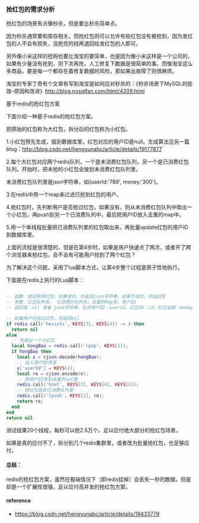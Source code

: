 ### 抢红包的需求分析

抢红包的场景有点像秒杀，但是要比秒杀简单点。

因为秒杀通常要和库存相关。而抢红包则可以允许有些红包没有被抢到，因为发红包的人不会有损失，没抢完的钱再退回给发红包的人即可。

另外像小米这样的抢购也要比淘宝的要简单，也是因为像小米这样是一个公司的，如果有少量没有抢到，则下次再抢，人工修复下数据是很简单的事。而像淘宝这么多商品，要是每一个都存在着修复数据的风险，那如果出故障了则很麻烦。



淘宝的专家丁奇有个文章有写到淘宝是如何应对秒杀的：《秒杀场景下MySQL的低效–原因和改进》http://blog.nosqlfan.com/html/4209.html



基于redis的抢红包方案

下面介绍一种基于redis的抢红包方案。



把原始的红包称为大红包，拆分后的红包称为小红包。

1.小红包预先生成，插到数据库里，红包对应的用户ID是null。生成算法见另一篇blog：http://blog.csdn.net/hengyunabc/article/details/19177877

2.每个大红包对应两个redis队列，一个是未消费红包队列，另一个是已消费红包队列。开始时，把未抢的小红包全放到未消费红包队列里。

未消费红包队列里是json字符串，如{userId:'789', money:'300'}。

3.在redis中用一个map来过滤已抢到红包的用户。

4.抢红包时，先判断用户是否抢过红包，如果没有，则从未消费红包队列中取出一个小红包，再push到另一个已消费队列中，最后把用户ID放入去重的map中。

5.用一个单线程批量把已消费队列里的红包取出来，再批量update红包的用户ID到数据库里。

上面的流程是很清楚的，但是在第4步时，如果是用户快速点了两次，或者开了两个浏览器来抢红包，会不会有可能用户抢到了两个红包？

为了解决这个问题，采用了lua脚本方式，让第4步整个过程是原子性地执行。

下面是在redis上执行的Lua脚本：

```lua

-- 函数：尝试获得红包，如果成功，则返回json字符串，如果不成功，则返回空
-- 参数：红包队列名， 已消费的队列名，去重的Map名，用户ID
-- 返回值：nil 或者 json字符串，包含用户ID：userId，红包ID：id，红包金额：money

-- 如果用户已抢过红包，则返回nil
if redis.call('hexists', KEYS[3], KEYS[4]) ~= 0 then
  return nil
else
  -- 先取出一个小红包
  local hongBao = redis.call('rpop', KEYS[1]);
  if hongBao then
    local x = cjson.decode(hongBao);
    -- 加入用户ID信息
    x['userId'] = KEYS[4];
    local re = cjson.encode(x);
    -- 把用户ID放到去重的set里
    redis.call('hset', KEYS[3], KEYS[4], KEYS[4]);
    -- 把红包放到已消费队列里
    redis.call('lpush', KEYS[2], re);
    return re;
  end
end
return nil

``` 

测试结果20个线程，每秒可以抢2.5万个，足以应付绝大部分的抢红包场景。


如果是真的应付不了，拆分到几个redis集群里，或者改为批量抢红包，也足够应付。

#### 总结：
redis的抢红包方案，虽然在极端情况下（即redis挂掉）会丢失一秒的数据，但是却是一个扩展性很强，足以应付高并发的抢红包方案。


#### reference

* https://blog.csdn.net/hengyunabc/article/details/19433779 



